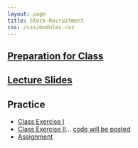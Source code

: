 ```yaml
---
layout: page
title: Stock-Recruitment
css: /css/modules.css
---
```


## [Preparation for Class](PREP/StockRecruitment)

##  [Lecture Slides](PPT/StockRecruitment.pptx)

## Practice

* [Class Exercise I](CEX/StockRecruitment_CEX1)
* [Class Exercise II](CEX/StockRecruitment_CEX2)... [code will be posted](CEX/CODES/StockRecruitment2.R)
* [Assignment](CE/StockRecruitment_CE1)
